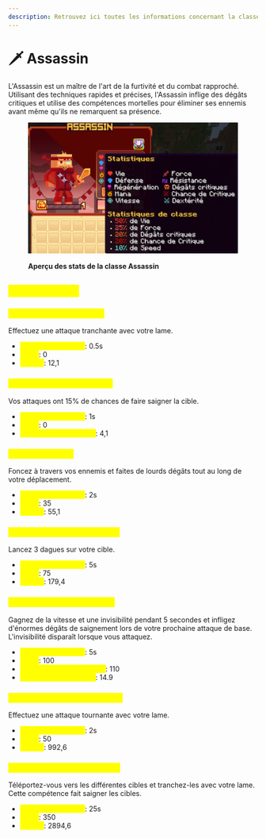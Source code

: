 ```yaml
---
description: Retrouvez ici toutes les informations concernant la classe Assassin
---
```


# 🗡️ Assassin

L'Assassin est un maître de l'art de la furtivité et du combat rapproché. Utilisant des techniques rapides et précises, l'Assassin inflige des dégâts critiques et utilise des compétences mortelles pour éliminer ses ennemis avant même qu'ils ne remarquent sa présence.

<figure><img src="../../.gitbook/assets/Les_Classes/Assasin.png" alt=""><figcaption><p><strong>Aperçu des stats de la classe Assassin</strong></p></figcaption></figure>

## <mark style="color:yellow;">Compétences</mark>

### <mark style="color:yellow;">**Niveau 1 : Coup de Lame**</mark>

Effectuez une attaque tranchante avec votre lame.

* <mark style="color:yellow;">**Temps de recharge**</mark>: 0.5s
* <mark style="color:yellow;">**Mana**</mark>: 0
* <mark style="color:yellow;">**Dégâts**</mark>: 12,1

### <mark style="color:yellow;">**Niveau 5 : Lame Sanglante**</mark>

Vos attaques ont 15% de chances de faire saigner la cible.

* <mark style="color:yellow;">**Temps de recharge**</mark>: 1s
* <mark style="color:yellow;">**Mana**</mark>: 0
* <mark style="color:yellow;">**Dégâts de saignement**</mark>: 4,1


### <mark style="color:yellow;">**Niveau 10 : Dash**</mark>

Foncez à travers vos ennemis et faites de lourds dégâts tout au long de votre déplacement.

* <mark style="color:yellow;">**Temps de recharge**</mark>: 2s
* <mark style="color:yellow;">**Mana**</mark>: 35
* <mark style="color:yellow;">**Dégâts**</mark>: 55,1

### <mark style="color:yellow;">**Niveau 15 : Lancer de Dague**</mark>

Lancez 3 dagues sur votre cible.

* <mark style="color:yellow;">**Temps de recharge**</mark>: 5s
* <mark style="color:yellow;">**Mana**</mark>: 75
* <mark style="color:yellow;">**Dégâts**</mark>: 179,4

### <mark style="color:yellow;">**Niveau 20 : Pas de l'Ombre**</mark>

Gagnez de la vitesse et une invisibilité pendant 5 secondes et infligez d'énormes dégâts de saignement lors de votre prochaine attaque de base. L'invisibilité disparaît lorsque vous attaquez.

* <mark style="color:yellow;">**Temps de recharge**</mark>: 5s
* <mark style="color:yellow;">**Mana**</mark>: 100
* <mark style="color:yellow;">**Dégâts de la compétence**</mark>: 110
* <mark style="color:yellow;">**Dégâts de saignement**</mark>: 14.9

### <mark style="color:yellow;">**Niveau 30 : Déluge de Lames**</mark>

Effectuez une attaque tournante avec votre lame.

* <mark style="color:yellow;">**Temps de recharge**</mark>: 2s
* <mark style="color:yellow;">**Mana**</mark>: 50
* <mark style="color:yellow;">**Dégâts**</mark>: 992,6

### <mark style="color:yellow;">**Niveau 40 : Danse de Lames**</mark>

Téléportez-vous vers les différentes cibles et tranchez-les avec votre lame. Cette compétence fait saigner les cibles.

* <mark style="color:yellow;">**Temps de recharge**</mark>: 25s
* <mark style="color:yellow;">**Mana**</mark>: 350
* <mark style="color:yellow;">**Dégâts**</mark>: 2894,6
<!--Il faudrai demander les dégâts de saignement-->
